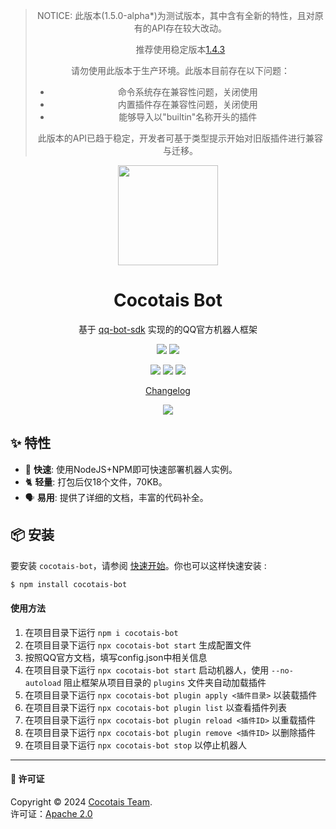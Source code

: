 <div align="center"><a name="readme-top"></a>

> NOTICE: 此版本(1.5.0-alpha*)为测试版本，其中含有全新的特性，且对原有的API存在较大改动。
>
> 推荐使用稳定版本[1.4.3](https://www.npmjs.com/package/cocotais-bot/v/1.4.3)
> 
> 请勿使用此版本于生产环境。此版本目前存在以下问题：
>
> - 命令系统存在兼容性问题，关闭使用
> - 内置插件存在兼容性问题，关闭使用
> - 能够导入以"builtin"名称开头的插件
>
> 此版本的API已趋于稳定，开发者可基于类型提示开始对旧版插件进行兼容与迁移。

<img height="160" src="https://static.codemao.cn/coco/player/unstable/ryYpO7wja.image/png?hash=Fk5MB4bIWWoeu5uaE4GQ2VJM0L3o">

<h1>Cocotais Bot</h1>

基于 [qq-bot-sdk](https://www.npmjs.com/package/qq-bot-sdk) 实现的的QQ官方机器人框架

[![][cocotais-bot-文档-shield]][cocotais-bot-文档-link]
[![][share-qq-shield]][share-qq-link]


[![][npm-release-shield]][npm-release-link]
[![][npm-downloads-shield]][npm-downloads-link]
[![][npm-types-shield]][npm-types-link]




[Changelog](https://bot.cocotais.cn/reference/changelog)

![](https://raw.githubusercontent.com/andreasbm/readme/master/assets/lines/rainbow.png)

</div>

## ✨ 特性

- 💨 **快速**: 使用NodeJS+NPM即可快速部署机器人实例。
- 🐈 **轻量**: 打包后仅18个文件，70KB。
- 🗣️ **易用**: 提供了详细的文档，丰富的代码补全。


## 📦 安装

要安装 `cocotais-bot`，请参阅 [快速开始](https://bot.cocotais.cn/starter/quickstart)。你也可以这样快速安装
:

```bash
$ npm install cocotais-bot
```
#### 使用方法

1. 在项目目录下运行 `npm i cocotais-bot`
2. 在项目目录下运行 `npx cocotais-bot start` 生成配置文件
3. 按照QQ官方文档，填写config.json中相关信息
4. 在项目目录下运行 `npx cocotais-bot start` 启动机器人，使用 `--no-autoload` 阻止框架从项目目录的 `plugins` 文件夹自动加载插件
5. 在项目目录下运行 `npx cocotais-bot plugin apply <插件目录>` 以装载插件
6. 在项目目录下运行 `npx cocotais-bot plugin list` 以查看插件列表
7. 在项目目录下运行 `npx cocotais-bot plugin reload <插件ID>` 以重载插件
8. 在项目目录下运行 `npx cocotais-bot plugin remove <插件ID>` 以删除插件
9. 在项目目录下运行 `npx cocotais-bot stop` 以停止机器人

---

#### 📝 许可证

Copyright © 2024 [Cocotais Team][profile-link]. <br />
许可证：[Apache 2.0](./LICENSE)

[profile-link]: https://github.com/cocotais
[share-qq-shield]: https://img.shields.io/badge/-share%20on%20qq-black?labelColor=black&logo=tencentqq&logoColor=white&style=flat-square
[share-qq-link]: http://connect.qq.com/widget/shareqq/index.html?desc=Cocotais%20Bot%20%E6%98%AF%E5%9F%BA%E4%BA%8E%20qq-bot-sdk%20%E5%AE%9E%E7%8E%B0%E7%9A%84QQ%E5%AE%98%E6%96%B9%E6%9C%BA%E5%99%A8%E4%BA%BA%E6%A1%86%E6%9E%B6%20%23bot%20%23QQ&sharesource=qzone&summary=%E5%BF%AB%E6%9D%A5%E7%9C%8B%EF%BC%81%E5%BF%AB%E6%8D%B7%E3%80%81%E8%BD%BB%E9%87%8F%E3%80%81%E6%98%93%E7%94%A8%E7%9A%84QQ%E5%AE%98%E6%96%B9%E6%9C%BA%E5%99%A8%E4%BA%BA%E6%A1%86%E6%9E%B6%EF%BC%81%20-%20Cocotais%20Bot%20%E6%98%AF%E5%9F%BA%E4%BA%8E%20qq-bot-sdk%20%E5%AE%9E%E7%8E%B0%E7%9A%84QQ%E5%AE%98%E6%96%B9%E6%9C%BA%E5%99%A8%E4%BA%BA%E6%A1%86%E6%9E%B6&title=%E5%BF%AB%E6%9D%A5%E7%9C%8B%EF%BC%81%E5%BF%AB%E6%8D%B7%E3%80%81%E8%BD%BB%E9%87%8F%E3%80%81%E6%98%93%E7%94%A8%E7%9A%84QQ%E5%AE%98%E6%96%B9%E6%9C%BA%E5%99%A8%E4%BA%BA%E6%A1%86%E6%9E%B6%EF%BC%81&url=https%3A%2F%2Fwww.npmjs.com%2Fpackage%2Fcocotais-bot
[cocotais-bot-文档-shield]: https://img.shields.io/website?down_message=%E7%A6%BB%E7%BA%BF&label=Cocotais%20Bot%20%E6%96%87%E6%A1%A3&labelColor=black&style=flat-square&up_message=%E5%9C%A8%E7%BA%BF&url=https%3A%2F%2Fbot.cocotais.cn%2F
[cocotais-bot-文档-link]: https://bot.cocotais.cn/
[npm-release-shield]: https://img.shields.io/npm/v/cocotais-bot?color=369eff&labelColor=black&logo=npm&logoColor=white&style=flat-square
[npm-release-link]: https://www.npmjs.com/package/cocotais-bot
[npm-downloads-shield]: https://img.shields.io/npm/dt/cocotais-bot?labelColor=black&style=flat-square
[npm-downloads-link]: https://www.npmjs.com/package/cocotais-bot
[npm-types-shield]: https://img.shields.io/npm/types/cocotais-bot?labelColor=black&style=flat-square
[npm-types-link]: https://www.npmjs.com/package/cocotais-bot